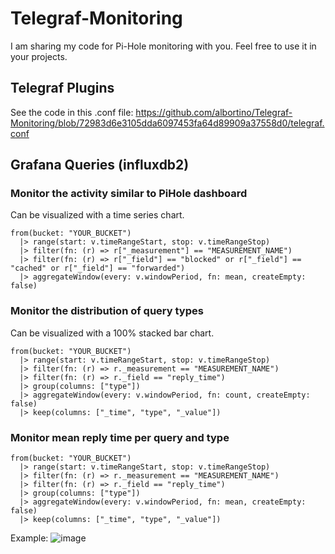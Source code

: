 # Telegraf-Monitoring

I am sharing my code for Pi-Hole monitoring with you.
Feel free to use it in your projects.

## Telegraf Plugins
See the code in this .conf file: https://github.com/albortino/Telegraf-Monitoring/blob/72983d6e3105dda6097453fa64d89909a37558d0/telegraf.conf

## Grafana Queries (influxdb2)
### Monitor the activity similar to PiHole dashboard
Can be visualized with a time series chart.

```
from(bucket: "YOUR_BUCKET")
  |> range(start: v.timeRangeStart, stop: v.timeRangeStop)
  |> filter(fn: (r) => r["_measurement"] == "MEASUREMENT_NAME")
  |> filter(fn: (r) => r["_field"] == "blocked" or r["_field"] == "cached" or r["_field"] == "forwarded")
  |> aggregateWindow(every: v.windowPeriod, fn: mean, createEmpty: false)
```


### Monitor the distribution of query types
Can be visualized with a 100% stacked bar chart.

```
from(bucket: "YOUR_BUCKET")
  |> range(start: v.timeRangeStart, stop: v.timeRangeStop)
  |> filter(fn: (r) => r._measurement == "MEASUREMENT_NAME")
  |> filter(fn: (r) => r._field == "reply_time")
  |> group(columns: ["type"])
  |> aggregateWindow(every: v.windowPeriod, fn: count, createEmpty: false)
  |> keep(columns: ["_time", "type", "_value"])
```


### Monitor mean reply time per query and type
```
from(bucket: "YOUR_BUCKET")
  |> range(start: v.timeRangeStart, stop: v.timeRangeStop)
  |> filter(fn: (r) => r._measurement == "MEASUREMENT_NAME")
  |> filter(fn: (r) => r._field == "reply_time")
  |> group(columns: ["type"])
  |> aggregateWindow(every: v.windowPeriod, fn: mean, createEmpty: false)
  |> keep(columns: ["_time", "type", "_value"])
```

Example:
![image](https://github.com/user-attachments/assets/19988ca6-fad6-41be-acea-3ead7c5e878b)



